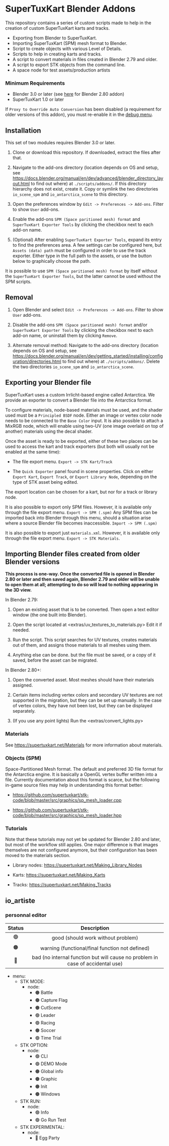 # SuperTuxKart Blender Addons

This repository contains a series of custom scripts made to help in the creation of custom SuperTuxKart karts and tracks.

  - Exporting from Blender to SuperTuxKart.
  - Importing SuperTuxKart (SPM) mesh format to Blender.
  - Script to create objects with various Level of Details.
  - Scripts to help in creating karts and tracks.
  - A script to convert materials in files created in Blender 2.79 and older.
  - A script to export STK objects from the command line.
  - A space node for test assets/production artists

### Minimum Requirements

  - Blender 3.0 or later (see [here](https://github.com/supertuxkart/stk-blender/tree/183e7bb4355d3d1268e0126418ed643e4544f718) for Blender 2.80 addon)
  - SuperTuxKart 1.0 or later

If `Proxy to Override Auto Conversion` has been disabled (a requirement for older versions of this addon), you must re-enable it in the [debug menu](https://docs.blender.org/manual/en/3.0/editors/preferences/experimental.html#debugging).

## Installation
This set of two modules requires Blender 3.0 or later.

1. Clone or download this repository. If downloaded, extract the files after that.

2. Navigate to the add-ons directory (location depends on OS and setup, see <https://docs.blender.org/manual/en/dev/advanced/blender_directory_layout.html> to find out where) at `./scripts/addons/`. If this directory hierarchy does not exist, create it. Copy or symlink the two directories `io_scene_spm` and `io_antarctica_scene` to this directory.

3. Open the preferences window by `Edit -> Preferences -> Add-ons`. Filter to show `User` add-ons.

4. Enable the add-ons `SPM (Space paritioned mesh) format` and `SuperTuxKart Exporter Tools` by clicking the checkbox next to each add-on name.

5. (Optional) After enabling `SuperTuxKart Exporter Tools`, expand its entry to find the preferences area. A few settings can be configured here, but `Assets (data) path` must be configured in order to use the track exporter. Either type in the full path to the assets, or use the button below to graphically choose the path.

It is possible to use `SPM (Space paritioned mesh) format` by itself without the `SuperTuxKart Exporter Tools`, but the latter cannot be used without the SPM scripts.

## Removal
1. Open Blender and select `Edit -> Preferences -> Add-ons`. Filter to show `User` add-ons.

2. Disable the add-ons `SPM (Space paritioned mesh) format` and/or `SuperTuxKart Exporter Tools` by clicking the checkbox next to each add-on name, or uninstall them by clicking `Remove`.

3. Alternate removal method: Navigate to the add-ons directory (location depends on OS and setup, see <https://docs.blender.org/manual/en/dev/getting_started/installing/configuration/directories.html> to find out where) at `./scripts/addons/`. Delete the two directories `io_scene_spm` and `io_antarctica_scene`.

## Exporting your Blender file
SuperTuxKart uses a custom Irrlicht-based engine called Antarctica. We provide an exporter to convert a Blender file into the Antarctica format.

To configure materials, node-based materials must be used, and the shader used must be a `Principled BSDF` node. Either an image or vertex color node needs to be connected to the `Base Color` input. It is also possible to attach a MixRGB node, which will enable using two-UV (one image overlaid on top of another) materials using the decal shader.

Once the asset is ready to be exported, either of these two places can be used to access the kart and track exporters (but both will usually not be enabled at the same time):
* The file export menu. `Export -> STK Kart/Track`

* The `Quick Exporter` panel found in scene properties. Click on either `Export Kart`, `Export Track`, or `Export Library Node`, depending on the type of STK asset being edited.

The export location can be chosen for a kart, but nor for a track or library  node.

It is also possible to export only SPM files. However, it is available only through the file export menu. `Export -> SPM (.spm)` Any SPM files can be imported back into Blender through this menu, should a situation arise where a source Blender file becomes inaccessible. `Import -> SPM (.spm)`

It is also possible to export just `materials.xml`. However, it is available only through the file export menu. `Export -> STK Materials`.

## Importing Blender files created from older Blender versions
**This process is one-way. Once the converted file is opened in Blender 2.80 or later and then saved again, Blender 2.79 and older will be unable to open them at all; attempting to do so will lead to nothing appearing in the 3D view.**

In Blender 2.79:
1. Open an existing asset that is to be converted. Then open a text editor window (the one built into Blender).

2. Open the script located at <extras/uv_textures_to_materials.py> Edit it if needed.

3. Run the script. This script searches for UV textures, creates materials out of them, and assigns those materials to all meshes using them.

4. Anything else can be done. but the file must be saved, or a copy of it saved, before the asset can be migrated.

In Blender 2.80+:
1. Open the converted asset. Most meshes should have their materials assigned.

2. Certain items including vertex colors and secondary UV textures are not supported in the migration, but they can be set up manually. In the case of vertex colors, they have not been lost, but they can be displayed separately.

3. (If you use any point lights) Run the <extras/convert_lights.py>

### Materials
See <https://supertuxkart.net/Materials> for more information about materials.

### Objects (SPM)
Space-Partitioned Mesh format. The default and preferred 3D file format for the Antarctica engine. It is basically a OpenGL vertex buffer written into a file. Currently documentation about this format is scarce, but the following in-game source files may help in understanding this format better:

* <https://github.com/supertuxkart/stk-code/blob/master/src/graphics/sp_mesh_loader.cpp>

* <https://github.com/supertuxkart/stk-code/blob/master/src/graphics/sp_mesh_loader.hpp>

### Tutorials
Note that these tutorials may not yet be updated for Blender 2.80 and later, but most of the workflow still applies. One major difference is that images themselves are not configured anymore, but their configuration has been moved to the materials section.

* Library nodes: <https://supertuxkart.net/Making_Library_Nodes>

* Karts: <https://supertuxkart.net/Making_Karts>

* Tracks: <https://supertuxkart.net/Making_Tracks>

## io_artiste

### personnal editor

|Status|Description                                                                   |
|:----:|:----------------------------------------------------------------------------:|
|🟢    |good (should work without problem)                                            |
|🟠    |warning (functional/final function not defined)                               |
|🔴    |bad (no internal function but will cause no problem in case of accidental use)|


- menu:
  - STK MODE:
    - node:
      - 🟠 Battle
      - 🟠 Capture Flag
      - 🟠 CutScene
      - 🟢 Leader
      - 🟢 Racing
      - 🟠 Soccer
      - 🟢 Time Trial
  - STK OPTION:
    - node:
      - 🟢 CLI
      - 🟢 DEMO Mode
      - 🟠 Global info
      - 🟠 Graphic
      - 🟠 Init
      - 🟠 Windows
  - STK RUN:
    - node:
      - 🟢 Info
      - 🟢 Go Run Test
  - STK EXPERIMENTAL:
    - node:
      - 🔴 Egg Party
